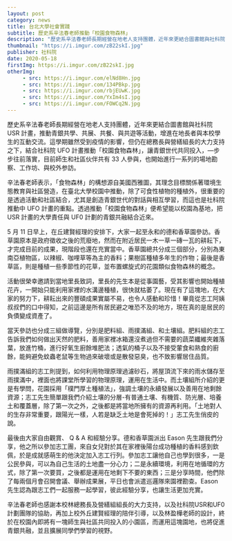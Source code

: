 ```yaml
---
layout: post
category: news
title: 台北大學社會實踐
subtitle: 歷史系辛法春老師推動「校園食物森林」
description: "歷史系辛法春老師長期經營在地老人支持團體，近年來更結合圖書館與社科院 USR 計畫，推動青銀共學、共展、共餐、與共遊等活動，增進在地長者與本校學生的互動交流。這學期雖然受到疫情的影響，但仍在總務長與營繕組長的大力支持之下，結合社科院 UFO 計畫推動「校園食物森林」，讓青銀世代共同投入，—步步往前落實，目前師生和社區伙伴共有 33 人參與，也開始進行一系列的場地勘察、工作坊、與校外参訪。"
thumbnail: "https://i.imgur.com/zB22skI.jpg"
publisher: 社科院
date: 2020-05-18
firstImg: https://i.imgur.com/zB22skI.jpg
otherImg:
     - src: https://i.imgur.com/elNd8Hn.jpg
     - src: https://i.imgur.com/134PBkp.jpg
     - src: https://i.imgur.com/rbjEUwK.jpg
     - src: https://i.imgur.com/YxIm4sI.jpg
     - src: https://i.imgur.com/FOWCq2N.jpg
---
```

歷史系辛法春老師長期經營在地老人支持團體，近年來更結合圖書館與社科院 USR 計畫，推動青銀共學、共展、共餐、與共遊等活動，增進在地長者與本校學生的互動交流。這學期雖然受到疫情的影響，但仍在總務長與營繕組長的大力支持之下，結合社科院 UFO 計畫推動「校園食物森林」，讓青銀世代共同投入，—步步往前落實，目前師生和社區伙伴共有 33 人參與，也開始進行一系列的場地勘察、工作坊、與校外参訪。

辛法春老師表示，「食物森林」的構想源自美國西雅圖，其理念目標關係著環境生態教育與社區營造，在臺北大學校園中推動，除了可食性植物的種植外，很重要的是透過活動和社區結合，尤其是創造青銀世代的對話與相互學習，而這也是社科院推動中 UFO 計畫的重點。透過推動「校園食物森林」便希望能以校園為基地，把 USR 計畫的大學責任與 UF0 計劃的青銀共融結合近來。

5 月 11 日早上，在丘建賢經理的安排下，大家一起至永和的德和香草園參訪。香草園原本是政府徵收之後的荒廢地，然而在附近居民一木一草一磚一瓦的耕耘下，才完成目前的成果，現階段也還在充實當中。香草園總共分成三個部分，分別為東南亞植物區，以辣椒、咖哩草等為主的香料；果樹區種植多年生的作物；最後是香草區，則是種植一些季節性的花草，並布置螺旋式的花園類似食物森林的概念。

活動很榮幸邀請到當地里長致詞，里長的先生本是從事園藝，受其影響也開始種植花卉，一開始只能利用家裡的水溝邊種植，很快就枯萎了。現在有了這塊地，在大家的努力下，耕耘出來的豐碩成果實屬不易，也令人感動和珍惜！畢竟從志工阿姨叔叔們的口中得知，之前這邊是所有居民避之唯恐不及的地方，現在真的是居民的負債變成資產了。

當天參訪也分成三組做導覽，分別是肥料組、雨撲滿組、和土壤組。肥料組的志工告訴我們如何做出天然的肥料，善用家裡冰箱還沒煮過但不需要的蔬菜纖維夾雜落葉，放進竹桶，進行好氧生廚餘堆肥法；透氣的桶子以及不接受葷食和熟食的廚餘，能夠避免蚊蟲老鼠等生物過來破壞或是散發惡臭，也不致影響居住品質。

雨撲滿組的志工則提到，如何利用物理原理過濾砂石，將屋頂流下來的雨水儲存至雨撲滿中，裡面也將課堂所學習的物理原理，運用在生活中。而土壤組所介紹的更是有學問，花園採用「樸門厚土種植法」，強調土壤的永續發展以及善用在地剩餘資源；志工先生簡單跟我們介紹土壤的分層-有普通土壤、有機質、防光層、培養土和覆蓋層，除了第一次之外，之後都是將當地所擁有的資源再利用。「土地對人的生存非常重要，跟陽光一樣，人若是缺乏土地是會死掉的！」志工先生俏皮的說。

最後由大家自由觀賞、 Q & A 和經驗分享。德和香草園派出 Eason 先生跟我們分享，他之所以參加志工團，來自女兒對於其在家裡後陽台成功種植的香料感到欽佩，於是成就感萌生的他決定加入志工行列。參加志工讓他自己也學到很多，一是公民參與，可以為自己生活的土地盡一分心力；二是永續環境，利用在地循環的方式，除了第一次要買，之後都是運用在地剩下不要的東西；三是分享時間，他們除了每兩個月會召開會議、舉辦成果展，平日也會派遣巡邏隊來園裡勘查。Eason 先生認為跟志工們一起服務一起學習，彼此經驗分享，也讓生活更加充實。

辛法春老師也感謝本校林總務長及營繕組組長的大力支持，以及社科院USR和UF0計劃團隊的協助，再加上校外丘建賢經理的陪伴引導，以及林盈樺老師的設計，終於在校園內即將有一塊師生與社區共同投入的小園區，而運用這塊園地，也將促進青銀共融，並且擴展同學們學習的視野。
